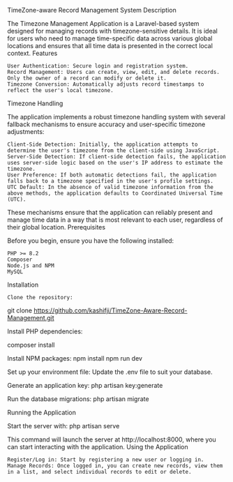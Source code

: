 TimeZone-aware Record Management System
Description

The Timezone Management Application is a Laravel-based system designed for managing records with timezone-sensitive details. It is ideal for users who need to manage time-specific data across various global locations and ensures that all time data is presented in the correct local context.
Features

    User Authentication: Secure login and registration system.
    Record Management: Users can create, view, edit, and delete records. Only the owner of a record can modify or delete it.
    Timezone Conversion: Automatically adjusts record timestamps to reflect the user's local timezone.

Timezone Handling

The application implements a robust timezone handling system with several fallback mechanisms to ensure accuracy and user-specific timezone adjustments:

    Client-Side Detection: Initially, the application attempts to determine the user's timezone from the client-side using JavaScript.
    Server-Side Detection: If client-side detection fails, the application uses server-side logic based on the user's IP address to estimate the timezone.
    User Preference: If both automatic detections fail, the application falls back to a timezone specified in the user's profile settings.
    UTC Default: In the absence of valid timezone information from the above methods, the application defaults to Coordinated Universal Time (UTC).

These mechanisms ensure that the application can reliably present and manage time data in a way that is most relevant to each user, regardless of their global location.
Prerequisites

Before you begin, ensure you have the following installed:

    PHP >= 8.2
    Composer
    Node.js and NPM
    MySQL

Installation

    Clone the repository:

git clone https://github.com/kashifji/TimeZone-Aware-Record-Management.git

Install PHP dependencies:

composer install

Install NPM packages:
npm install
npm run dev

Set up your environment file:
Update the .env file to suit your database.

Generate an application key:
php artisan key:generate

Run the database migrations:
php artisan migrate

Running the Application

Start the server with:
php artisan serve

This command will launch the server at http://localhost:8000, where you can start interacting with the application.
Using the Application

    Register/Log in: Start by registering a new user or logging in.
    Manage Records: Once logged in, you can create new records, view them in a list, and select individual records to edit or delete.
